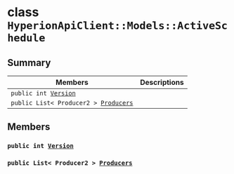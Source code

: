 # class `HyperionApiClient::Models::ActiveSchedule` 

## Summary

 Members                        | Descriptions                                
--------------------------------|---------------------------------------------
`public int `[`Version`](#class_hyperion_api_client_1_1_models_1_1_active_schedule_1aa2443ae43ee2bc6f5074ffb41a3b08dc) | 
`public List< Producer2 > `[`Producers`](#class_hyperion_api_client_1_1_models_1_1_active_schedule_1a34a006c5cfa86768185166d7b660dea7) | 

## Members

### `public int `[`Version`](#class_hyperion_api_client_1_1_models_1_1_active_schedule_1aa2443ae43ee2bc6f5074ffb41a3b08dc) 

### `public List< Producer2 > `[`Producers`](#class_hyperion_api_client_1_1_models_1_1_active_schedule_1a34a006c5cfa86768185166d7b660dea7) 

